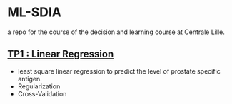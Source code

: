 # ML-SDIA

a repo for the course of the decision and learning course at Centrale Lille.

## [TP1 : Linear Regression ](./TP1-LinearRegression)

* least square linear regression to predict the level of prostate specific antigen.
* Regularization
* Cross-Validation
